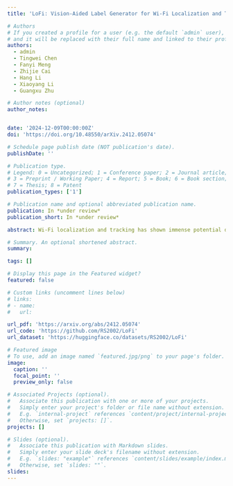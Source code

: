 ```yaml
---
title: 'LoFi: Vision-Aided Label Generator for Wi-Fi Localization and Tracking'

# Authors
# If you created a profile for a user (e.g. the default `admin` user), write the username (folder name) here
# and it will be replaced with their full name and linked to their profile.
authors:
  - admin
  - Tingwei Chen
  - Fanyi Meng
  - Zhijie Cai
  - Hang Li
  - Xiaoyang Li
  - Guangxu Zhu

# Author notes (optional)
author_notes:


date: '2024-12-09T00:00:00Z'
doi: 'https://doi.org/10.48550/arXiv.2412.05074'

# Schedule page publish date (NOT publication's date).
publishDate: ''

# Publication type.
# Legend: 0 = Uncategorized; 1 = Conference paper; 2 = Journal article;
# 3 = Preprint / Working Paper; 4 = Report; 5 = Book; 6 = Book section;
# 7 = Thesis; 8 = Patent
publication_types: ['1']

# Publication name and optional abbreviated publication name.
publication: In *under review*
publication_short: In *under review*

abstract: Wi-Fi localization and tracking has shown immense potential due to its privacy-friendliness, wide coverage, permeability, independence from lighting conditions, and low cost. Current methods can be broadly categorized as model-based and data-driven approaches, where data-driven methods show better performance and have less requirement for specialized devices, but struggle with limited datasets for training. Due to limitations in current data collection methods, most datasets only provide coarse-grained ground truth (GT) or limited amount of label points, which greatly hinders the development of data-driven methods. Even though lidar can provide accurate GT, their high cost makes them inaccessible to many users. To address these challenges, we propose LoFi, a vision-aided label generator for Wi-Fi localization and tracking, which can generate ground truth position coordinates solely based on 2D images. The easy and quick data collection method also helps data-driven based methods deploy in practice, since Wi-Fi is a low-generalization modality and when using relevant methods, it always requires fine-tuning the model using newly collected data. Based on our method, we also collect a Wi-Fi tracking and localization dataset using ESP32-S3 and a webcam. The dataset and code are publicly available at https://github.com/RS2002/LoFi.

# Summary. An optional shortened abstract.
summary: 

tags: []

# Display this page in the Featured widget?
featured: false

# Custom links (uncomment lines below)
# links:
# - name: 
#   url: 

url_pdf: 'https://arxiv.org/abs/2412.05074'
url_code: 'https://github.com/RS2002/LoFi'
url_dataset: 'https://huggingface.co/datasets/RS2002/LoFi'

# Featured image
# To use, add an image named `featured.jpg/png` to your page's folder.
image:
  caption: ''
  focal_point: ''
  preview_only: false

# Associated Projects (optional).
#   Associate this publication with one or more of your projects.
#   Simply enter your project's folder or file name without extension.
#   E.g. `internal-project` references `content/project/internal-project/index.md`.
#   Otherwise, set `projects: []`.
projects: []

# Slides (optional).
#   Associate this publication with Markdown slides.
#   Simply enter your slide deck's filename without extension.
#   E.g. `slides: "example"` references `content/slides/example/index.md`.
#   Otherwise, set `slides: ""`.
slides: 
---
```

